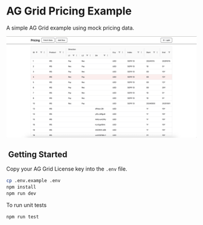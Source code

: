 # AG Grid Pricing Example

A simple AG Grid example using mock pricing data.

![Grid Screenshot](./docs/grid-screenshot.png)

##  Getting Started

Copy your AG Grid License key into the `.env` file.

```bash
cp .env.example .env
npm install
npm run dev
```

To run unit tests

```bash
npm run test
```
